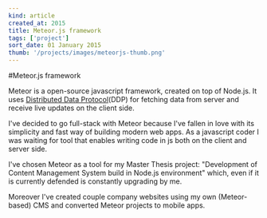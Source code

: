 ```yaml
---
kind: article
created_at: 2015
title: Meteor.js framework
tags: ['project']
sort_date: 01 January 2015
thumb: '/projects/images/meteorjs-thumb.png'
---
```


#Meteor.js framework

Meteor is a open-source javascript framework, created on top of Node.js. It uses [Distributed Data Protocol](https://www.meteor.com/blog/2012/03/21/introducing-ddp)(DDP) for fetching data from server and receive live updates on the client side. 

I've decided to go full-stack with Meteor because I've fallen in love with its simplicity and fast way of building modern web apps. As a javascript coder I was waiting for tool that enables writing code in js both on the client and server side. 

I've chosen Meteor as a tool for my Master Thesis project: "Development of Content Management System build in Node.js environment" which, even if it is currently defended is constantly upgrading by me. 

Moreover I've created couple company websites using my own (Meteor-based) CMS and converted Meteor projects to mobile apps. 